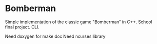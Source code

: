 # Bomberman
Simple implementation of the classic game "Bomberman" in C++. School final project. CLI.

Need doxygen for make doc
Need ncurses library
